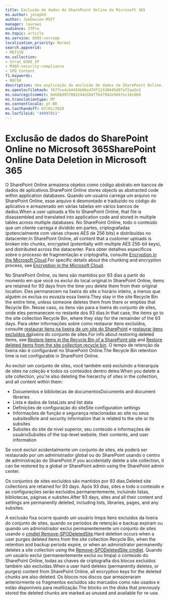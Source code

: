 ```yaml
---
title: Exclusão de dados do SharePoint Online da Microsoft 365
ms.author: josephd
author: JoeDavies-MSFT
manager: laurawi
audience: ITPro
ms.topic: article
ms.service: O365-seccomp
localization_priority: Normal
search.appverid:
- MET150
ms.collection:
- Strat_O365_IP
- M365-security-compliance
- SPO_Content
f1.keywords:
- NOCSH
description: Uma explicação da exclusão de dados no SharePoint Online.
ms.openlocfilehash: f67fcedcb4454b06e47df12338445d07af2aa3e3
ms.sourcegitcommit: 6e608d957082244d1b4ffb47942e5847ec18c0b9
ms.translationtype: MT
ms.contentlocale: pt-BR
ms.lasthandoff: 07/01/2020
ms.locfileid: "44997811"
---
```

# <a name="sharepoint-online-data-deletion-in-microsoft-365"></a><span data-ttu-id="a0347-103">Exclusão de dados do SharePoint Online no Microsoft 365</span><span class="sxs-lookup"><span data-stu-id="a0347-103">SharePoint Online Data Deletion in Microsoft 365</span></span>

<span data-ttu-id="a0347-104">O SharePoint Online armazena objetos como código abstrato em bancos de dados de aplicativos.</span><span class="sxs-lookup"><span data-stu-id="a0347-104">SharePoint Online stores objects as abstracted code within application databases.</span></span> <span data-ttu-id="a0347-105">Quando um usuário carrega um arquivo no SharePoint Online, esse arquivo é desmontado e traduzido no código do aplicativo e armazenado em várias tabelas em vários bancos de dados.</span><span class="sxs-lookup"><span data-stu-id="a0347-105">When a user uploads a file to SharePoint Online, that file is disassembled and translated into application code and stored in multiple tables across multiple databases.</span></span> <span data-ttu-id="a0347-106">No SharePoint Online, todo o conteúdo que um cliente carrega é dividido em partes, criptografadas (potencialmente com várias chaves AES de 256 bits) e distribuídas no datacenter.</span><span class="sxs-lookup"><span data-stu-id="a0347-106">In SharePoint Online, all content that a customer uploads is broken into chunks, encrypted (potentially with multiple AES 256-bit keys), and distributed across the datacenter.</span></span> <span data-ttu-id="a0347-107">Para obter detalhes específicos sobre o processo de fragmentação e criptografia, consulte [Encryption in the Microsoft Cloud](https://docs.microsoft.com/microsoft-365/compliance/office-365-encryption-in-the-microsoft-cloud-overview).</span><span class="sxs-lookup"><span data-stu-id="a0347-107">For specific details about the chunking and encryption process, see [Encryption in the Microsoft Cloud](https://docs.microsoft.com/microsoft-365/compliance/office-365-encryption-in-the-microsoft-cloud-overview).</span></span> 

<span data-ttu-id="a0347-108">No SharePoint Online, os itens são mantidos por 93 dias a partir do momento em que você os exclui do local original.</span><span class="sxs-lookup"><span data-stu-id="a0347-108">In SharePoint Online, items are retained for 93 days from the time you delete them from their original location.</span></span> <span data-ttu-id="a0347-109">Eles permanecem na lixeira do site o horário inteiro, a menos que alguém os exclua ou esvazia essa lixeira.</span><span class="sxs-lookup"><span data-stu-id="a0347-109">They stay in the site Recycle Bin the entire time, unless someone deletes them from there or empties that Recycle Bin.</span></span> <span data-ttu-id="a0347-110">Nesse caso, os itens vão para a lixeira do conjunto de sites, onde eles permanecem no restante dos 93 dias.</span><span class="sxs-lookup"><span data-stu-id="a0347-110">In that case, the items go to the site collection Recycle Bin, where they stay for the remainder of the 93 days.</span></span> <span data-ttu-id="a0347-111">Para obter informações sobre como restaurar itens excluídos, consulte [restaurar itens na lixeira de um site do SharePoint](https://support.office.com/article/6df466b6-55f2-4898-8d6e-c0dff851a0be#ID0EAADAAA=Online
) e [restaurar itens excluídos da](https://support.office.com/article/5fa924ee-16d7-487b-9a0a-021b9062d14b)lixeira do conjunto de sites.</span><span class="sxs-lookup"><span data-stu-id="a0347-111">For info about restoring deleted items, see [Restore items in the Recycle Bin of a SharePoint site](https://support.office.com/article/6df466b6-55f2-4898-8d6e-c0dff851a0be#ID0EAADAAA=Online
) and [Restore deleted items from the site collection recycle bin](https://support.office.com/article/5fa924ee-16d7-487b-9a0a-021b9062d14b).</span></span> <span data-ttu-id="a0347-112">O tempo de retenção da lixeira não é configurável no SharePoint Online.</span><span class="sxs-lookup"><span data-stu-id="a0347-112">The Recycle Bin retention time is not configurable in SharePoint Online.</span></span>

<span data-ttu-id="a0347-113">Ao excluir um conjunto de sites, você também está excluindo a hierarquia de sites na coleção e todos os conteúdos dentro deles:</span><span class="sxs-lookup"><span data-stu-id="a0347-113">When you delete a site collection, you're also deleting the hierarchy of sites in the collection, and all content within them:</span></span>

- <span data-ttu-id="a0347-114">Documentos e bibliotecas de documentos</span><span class="sxs-lookup"><span data-stu-id="a0347-114">Documents and document libraries</span></span>
- <span data-ttu-id="a0347-115">Lista e dados de lista</span><span class="sxs-lookup"><span data-stu-id="a0347-115">Lists and list data</span></span>
- <span data-ttu-id="a0347-116">Definições de configuração do site</span><span class="sxs-lookup"><span data-stu-id="a0347-116">Site configuration settings</span></span>
- <span data-ttu-id="a0347-117">Informações de função e segurança relacionadas ao site ou seus subsites</span><span class="sxs-lookup"><span data-stu-id="a0347-117">Role and security information that is related to the site or its subsites</span></span>
- <span data-ttu-id="a0347-118">Subsites do site de nível superior, seu conteúdo e informações de usuário</span><span class="sxs-lookup"><span data-stu-id="a0347-118">Subsites of the top-level website, their contents, and user information</span></span>

<span data-ttu-id="a0347-119">Se você excluir acidentalmente um conjunto de sites, ele poderá ser restaurado por um administrador global ou do SharePoint usando o centro de administração do SharePoint.</span><span class="sxs-lookup"><span data-stu-id="a0347-119">If you accidentally delete a site collection, it can be restored by a global or SharePoint admin using the SharePoint admin center.</span></span>

<span data-ttu-id="a0347-120">Os conjuntos de sites excluídos são mantidos por 93 dias.</span><span class="sxs-lookup"><span data-stu-id="a0347-120">Deleted site collections are retained for 93 days.</span></span> <span data-ttu-id="a0347-121">Após 93 dias, sites e todo o conteúdo e as configurações serão excluídos permanentemente, incluindo listas, bibliotecas, páginas e subsites.</span><span class="sxs-lookup"><span data-stu-id="a0347-121">After 93 days, sites and all their content and settings are permanently deleted, including lists, libraries, pages, and any subsites.</span></span>

<span data-ttu-id="a0347-122">A exclusão fixa ocorre quando um usuário limpa itens excluídos da lixeira do conjunto de sites, quando os períodos de retenção e backup expiram ou quando um administrador exclui permanentemente um conjunto de sites usando o [cmdlet Remove-SPODeletedSite](/powershell/module/sharepoint-online/Remove-SPODeletedSite?view=sharepoint-ps).</span><span class="sxs-lookup"><span data-stu-id="a0347-122">Hard deletion occurs when a user purges deleted items from the site collection Recycle Bin, when the retention and backup periods expire, or when an administrator permanently deletes a site collection using the [Remove-SPODeletedSite cmdlet](/powershell/module/sharepoint-online/Remove-SPODeletedSite?view=sharepoint-ps).</span></span> <span data-ttu-id="a0347-123">Quando um usuário exclui (permanentemente exclui ou limpa) o conteúdo do SharePoint Online, todas as chaves de criptografia dos blocos excluídos também são excluídas.</span><span class="sxs-lookup"><span data-stu-id="a0347-123">When a user hard deletes (permanently deletes, or purges) content from SharePoint Online, all encryption keys for the deleted chunks are also deleted.</span></span> <span data-ttu-id="a0347-124">Os blocos nos discos que armazenaram anteriormente os fragmentos excluídos são marcados como não usados e estão disponíveis para reutilização.</span><span class="sxs-lookup"><span data-stu-id="a0347-124">The blocks on the disks that previously stored the deleted chunks are marked as unused and available for re-use.</span></span>
